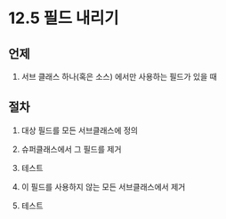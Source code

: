 # 12.5 필드 내리기

## 언제

1. 서브 클래스 하나(혹은 소스) 에서만 사용하는 필드가 있을 때

## 절차

1. 대상 필드를 모든 서브클래스에 정의

2. 슈퍼클래스에서 그 필드를 제거

3. 테스트

4. 이 필드를 사용하지 않는 모든 서브클래스에서 제거

5. 테스트
